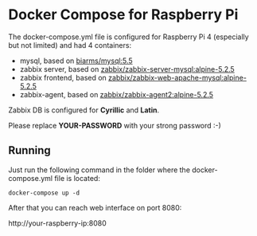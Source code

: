 # Docker Compose for Raspberry Pi

The docker-compose.yml file is configured for Raspberry Pi 4 (especially but not limited) and had 4 containers:
- mysql, based on [biarms/mysql:5.5](https://hub.docker.com/r/biarms/mysql)
- zabbix server, based on [zabbix/zabbix-server-mysql:alpine-5.2.5](https://hub.docker.com/r/zabbix/zabbix-server-mysql)
- zabbix frontend, based on [zabbix/zabbix-web-apache-mysql:alpine-5.2.5](https://hub.docker.com/r/zabbix/zabbix-web-apache-mysql)
- zabbix-agent, based on [zabbix/zabbix-agent2:alpine-5.2.5](https://hub.docker.com/r/zabbix/zabbix-agent2)

Zabbix DB is configured for **Cyrillic** and **Latin**.

Please replace **YOUR-PASSWORD** with your strong password :-)

## Running
Just run the following command in the folder where the docker-compose.yml file is located:

<code>docker-compose up -d</code>

After that you can reach web interface on port 8080:

http://your-raspberry-ip:8080
